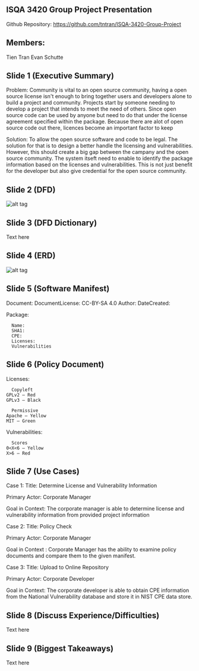 ## ISQA 3420 Group Project Presentation

Github Repository: https://github.com/tntran/ISQA-3420-Group-Project

## Members:

Tien Tran 
Evan Schutte 
 
## Slide 1 (Executive Summary)
Problem: Community is vital to an open source community, having a open source license isn't enough to bring together users and developers alone to build a project and community.  Projects start by someone needing to develop a project that intends to meet the need of others. Since  open source code can be used by anyone but need to do that under the license agreement specified within the package. Because there are alot of open source code out there, licences become an important factor to keep 

Solution:  To allow the open source software and code to be legal. The solution for that is to design a better handle the licensing and vulnerabilities. However, this should create a big gap between the campany and the open source community. The system itseft need to 
enable to identify the package information based on the licenses and vulnerabilities. This is not just benefit for the developer but also give credential for the open source community.

## Slide 2 (DFD)

![alt tag](https://cloud.githubusercontent.com/assets/16200170/11701904/19340b7a-9e98-11e5-9600-2cdb46ef2375.png)

## Slide 3 (DFD Dictionary)

Text here

## Slide 4 (ERD)

![alt tag](https://cloud.githubusercontent.com/assets/16200170/11702492/b7c82d80-9e9c-11e5-87c4-05bdc1084c2a.png)

## Slide 5 (Software Manifest)

Document:
      DocumentLicense: CC-BY-SA 4.0
      Author: 
      DateCreated: 
      
Package: 

      Name: 
      SHA1: 
      CPE: 
      Licenses: 
      Vulnerabilities

## Slide 6 (Policy Document)

Licenses:

      Copyleft 
	GPLv2 – Red 
	GPLv3 – Black

      Permissive 
	Apache – Yellow
	MIT – Green 

Vulnerabilities: 

      Scores
	0<X<6 – Yellow
	X>6 – Red 

## Slide 7 (Use Cases)

Case 1:
Title: Determine License and Vulnerability Information 

Primary Actor: Corporate Manager

Goal in Context: The corporate manager is able to determine license and vulnerability information from provided project information

Case 2:
Title: Policy Check

Primary Actor: Corporate Manager

Goal in Context : Corporate Manager has the ability to examine policy documents and compare them to the given manifest.

Case 3:
Title: Upload to Online Repository

Primary Actor: Corporate Developer

Goal in Context: The corporate developer is able to obtain CPE information from the National Vulnerability database and store it in NIST CPE data store.

## Slide 8 (Discuss Experience/Difficulties)

Text here

## Slide 9 (Biggest Takeaways)

Text here
